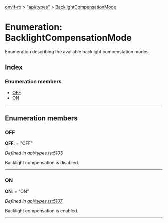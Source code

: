 [onvif-rx](../README.md) > ["api/types"](../modules/_api_types_.md) > [BacklightCompensationMode](../enums/_api_types_.backlightcompensationmode.md)

# Enumeration: BacklightCompensationMode

Enumeration describing the available backlight compenstation modes.

## Index

### Enumeration members

* [OFF](_api_types_.backlightcompensationmode.md#off)
* [ON](_api_types_.backlightcompensationmode.md#on)

---

## Enumeration members

<a id="off"></a>

###  OFF

**OFF**:  = "OFF"

*Defined in [api/types.ts:5103](https://github.com/patrickmichalina/onvif-rx/blob/3ab1739/src/api/types.ts#L5103)*

Backlight compensation is disabled.

___
<a id="on"></a>

###  ON

**ON**:  = "ON"

*Defined in [api/types.ts:5107](https://github.com/patrickmichalina/onvif-rx/blob/3ab1739/src/api/types.ts#L5107)*

Backlight compensation is enabled.

___

